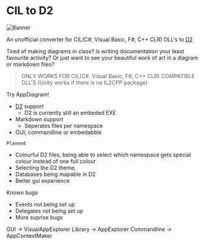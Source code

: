 # CIL to D2

![Banner](https://github.com/MrBlenny/py-d2/raw/main/docs/images/banner.png)

An unofficial converter for CIL(C#, Visual Basic, F#, C++ CLR) DLL's to [D2](https://d2lang.com/)

Tired of making diagrams in class? Is writing documentation your least favourite activity? Or just want to see your beautiful work of art in a diagram or markdown files?

> ONLY WORKS FOR CIL(C#, Visual Basic, F#, C++ CLR) COMPATIBLE DLL'S (Unity works if there is no IL2CPP package)

Try AppDiagram!

- [D2](https://d2lang.com/) support
  - D2 is currently still an embeded EXE
- Markdown support
  - Seperates files per namespace
- GUI, commandline or embedabble
  
``Planned``
- Colourful D2 files, being able to select which namespace gets special colour instead of one full colour
- Selecting the D2 theme,
- Databases being mapable in D2
- Better gui experience

Known bugs
- Events not being set up
- Delegates not being set up
- More suprise bugs

GUI -> VisualAppExplorer
Library -> AppExplorer
Commandline -> AppContextMaker
